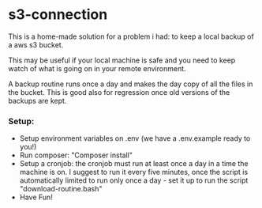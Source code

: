 # s3-connection

<p>
This is a home-made solution for a problem i had: to keep a local backup of a aws s3 bucket.
</p>
<p>
This may be useful if your local machine is safe and you need to keep watch of what is going on in your remote environment.
</p>
<p>
A backup routine runs once a day and makes the day copy of all the files in the bucket. This is good also for regression once old versions of the backups are kept.
</p>

<h3>Setup:</h3>

<ul>
<li>Setup environment variables on .env (we have a .env.example ready to you!)</li>
<li>Run composer: "Composer install"</li>
<li>Setup a cronjob: the cronjob must run at least once a day in a time the machine is on. I suggest to run it every five minutes, once the script is automatically limited to run only once a day - set it up to run the script "download-routine.bash"</li>
<li>Have Fun!</li>
</ul>
